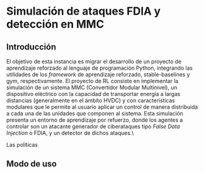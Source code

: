 # Simulación de ataques FDIA y detección en MMC

## Introducción

El objetivo de esta instancia es migrar el desarrollo de un proyecto de aprendizaje reforzado al lenguaje de programación Python, integrando las utilidades de los *framework* de aprendizaje reforzado, stable-baselines y gym, respectivamente. El proyecto de RL consiste en implementar la simulación de un sistema MMC (Convertidor Modular Multinivel), un dispositivo eléctrico con la capacidad de transportar energía a largas distancias (generalmente en el ámbito HVDC) y con características modulares que le permite al usuario aplicar un control de manera distribuida a cada una de las unidades que componen al sistema. Esta simulación presenta un entorno de aprendizaje por refuerzo, donde los agentes a controlar son un atacante generador de ciberataques tipo *False Data Injection* o FDIA, y un detector de dichos ataques.\\

Las políticas 

## Modo de uso 

